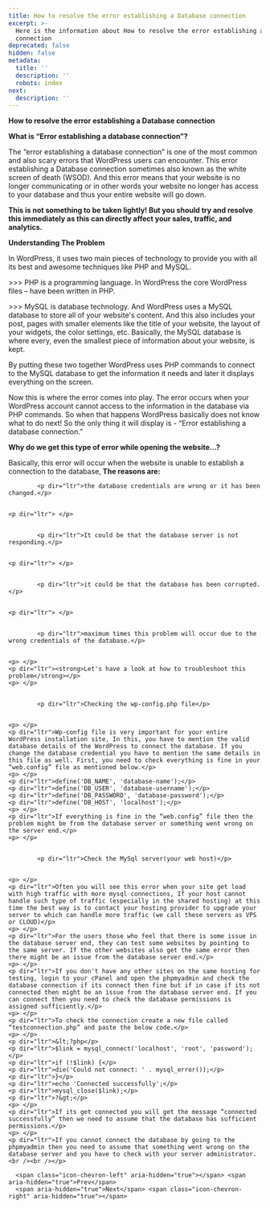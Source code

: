 ```yaml
---
title: How to resolve the error establishing a Database connection
excerpt: >-
  Here is the information about How to resolve the error establishing a Database
  connection
deprecated: false
hidden: false
metadata:
  title: ''
  description: ''
  robots: index
next:
  description: ''
---
```


<div itemprop="articleBody">
    <strong>How to resolve the error establishing a Database connection</strong>
    <p dir="ltr"><strong> </strong></p>
    <p><strong>What is “Error establishing a database connection”?</strong></p>
    <p dir="ltr"><strong> </strong></p>
    <p><span style={{fontWeight: 400}}>The “error establishing a database connection” is one of the most common and also scary errors that WordPress users can encounter. This error establishing a Database connection sometimes also known as the white screen of death (WSOD). And this error means that your website is no longer communicating or in other words your website no longer has access to your database and thus your entire website will go down. </span></p>
    <p dir="ltr"><strong> </strong></p>
    <p><strong>This is not something to be taken lightly! But you should try and resolve this immediately as this can directly affect your sales, traffic, and analytics.</strong></p>
    <p dir="ltr"><strong> </strong></p>
    <p><strong>Understanding The Problem</strong></p>
    <p dir="ltr"><strong> </strong></p>
    <p><span style={{fontWeight: 400}}>In WordPress, it uses two main pieces of technology to provide you with all its best and awesome techniques like PHP and MySQL.</span></p>
    <p dir="ltr"><strong> </strong></p>
    <p><span style={{fontWeight: 400}}>&gt;&gt;&gt; PHP is a programming language. In WordPress the core WordPress files – have been written in PHP. </span></p>
    <p dir="ltr"><strong> </strong></p>
    <p><span style={{fontWeight: 400}}>&gt;&gt;&gt; MySQL is database technology. And WordPress uses a MySQL database to store all of your website's content. And this also includes your post, pages with smaller elements like the title of your website, the layout of your widgets, the color settings, etc. Basically, the MySQL database is where every, even the smallest piece of information about your website, is kept.</span></p>
    <p dir="ltr"><strong> </strong></p>
    <p><span style={{fontWeight: 400}}>By putting these two together WordPress uses PHP commands to connect to the MySQL database to get the information it needs and later it displays everything on the screen. </span></p>
    <p dir="ltr"><strong> </strong></p>
    <p><span style={{fontWeight: 400}}>Now this is where the error comes into play. The error occurs when your WordPress account cannot access to the information in the database via PHP commands. So when that happens WordPress basically does not know what to do next! So the only thing it will display is - “Error establishing a database connection.”</span></p>
    <p> </p>
    <p dir="ltr"><strong>Why do we get this type of error while opening the website...?</strong></p>
    <p> </p>
    <p dir="ltr">Basically, this error will occur when the website is unable to establish a connection to the database,<strong> The reasons are:</strong></p>
    <p> </p>
    
        
            <p dir="ltr">the database credentials are wrong or it has been changed.</p>
        
    
    <p dir="ltr"> </p>
    
        
            <p dir="ltr">It could be that the database server is not responding.</p>
        
    
    <p dir="ltr"> </p>
    
        
            <p dir="ltr">it could be that the database has been corrupted.</p>
        
    
    <p dir="ltr"> </p>
    
        
            <p dir="ltr">maximum times this problem will occur due to the wrong credentials of the database.</p>
        
    
    <p> </p>
    <p dir="ltr"><strong>Let's have a look at how to troubleshoot this problem</strong></p>
    <p> </p>
    
        
            <p dir="ltr">Checking the wp-config.php file</p>
        
    
    <p> </p>
    <p dir="ltr">Wp-config file is very important for your entire WordPress installation site, In this, you have to mention the valid database details of the WordPress to connect the database. If you change the database credential you have to mention the same details in this file as well. First, you need to check everything is fine in your “web.config” file as mentioned below.</p>
    <p> </p>
    <p dir="ltr">define('DB_NAME', 'database-name');</p>
    <p dir="ltr">define('DB_USER', 'database-username');</p>
    <p dir="ltr">define('DB_PASSWORD', 'database-password');</p>
    <p dir="ltr">define('DB_HOST', 'localhost');</p>
    <p> </p>
    <p dir="ltr">If everything is fine in the “web.config” file then the problem might be from the database server or something went wrong on the server end.</p>
    <p> </p>
    
        
            <p dir="ltr">Check the MySql server(your web host)</p>
        
    
    <p> </p>
    <p dir="ltr">Often you will see this error when your site get load with high traffic with more mysql connections, If your host cannot handle such type of traffic (especially in the shared hosting) at this time the best way is to contact your hosting provider to upgrade your server to which can handle more traffic (we call these servers as VPS or CLOUD)</p>
    <p> </p>
    <p dir="ltr">For the users those who feel that there is some issue in the database server end, they can test some websites by pointing to the same server. If the other websites also get the same error then there might be an issue from the database server end.</p>
    <p> </p>
    <p dir="ltr">If you don't have any other sites on the same hosting for testing, login to your cPanel and open the phpmyadmin and check the database connection if its connect then fine but if in case if its not connected then might be an issue from the database server end. If you can connect then you need to check the database permissions is assigned sufficiently.</p>
    <p> </p>
    <p dir="ltr">To check the connection create a new file called “testconnection.php” and paste the below code.</p>
    <p> </p>
    <p dir="ltr">&lt;?php</p>
    <p dir="ltr">$link = mysql_connect('localhost', 'root', 'password');</p>
    <p dir="ltr">if (!$link) {</p>
    <p dir="ltr">die('Could not connect: ' . mysql_error());</p>
    <p dir="ltr">}</p>
    <p dir="ltr">echo 'Connected successfully';</p>
    <p dir="ltr">mysql_close($link);</p>
    <p dir="ltr">?&gt;</p>
    <p> </p>
    <p dir="ltr">If its get connected you will get the message “connected successfully” then we need to assume that the database has sufficient permissions.</p>
    <p> </p>
    <p dir="ltr">If you cannot connect the database by going to the phpmyadmin then you need to assume that something went wrong on the database server and you have to check with your server administrator.<br /><br /></p>
</div>

      <span class="icon-chevron-left" aria-hidden="true"></span> <span aria-hidden="true">Prev</span>  
      <span aria-hidden="true">Next</span> <span class="icon-chevron-right" aria-hidden="true"></span>